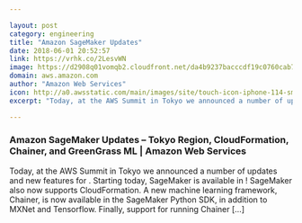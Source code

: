 ```yaml
---

layout: post
category: engineering
title: "Amazon SageMaker Updates"
date: 2018-06-01 20:52:57
link: https://vrhk.co/2LesvWN
image: https://d2908q01vomqb2.cloudfront.net/da4b9237bacccdf19c0760cab7aec4a8359010b0/2018/05/30/chainer-predict-ssd-1037x630.png
domain: aws.amazon.com
author: "Amazon Web Services"
icon: http://a0.awsstatic.com/main/images/site/touch-icon-iphone-114-smile.png
excerpt: "Today, at the AWS Summit in Tokyo we announced a number of updates and new features for . Starting today, SageMaker is available in ! SageMaker also now supports CloudFormation. A new machine learning framework, Chainer, is now available in the SageMaker Python SDK, in addition to MXNet and Tensorflow. Finally, support for running Chainer […]"

---
```


### Amazon SageMaker Updates – Tokyo Region, CloudFormation, Chainer, and GreenGrass ML | Amazon Web Services

Today, at the AWS Summit in Tokyo we announced a number of updates and new features for . Starting today, SageMaker is available in ! SageMaker also now supports CloudFormation. A new machine learning framework, Chainer, is now available in the SageMaker Python SDK, in addition to MXNet and Tensorflow. Finally, support for running Chainer […]